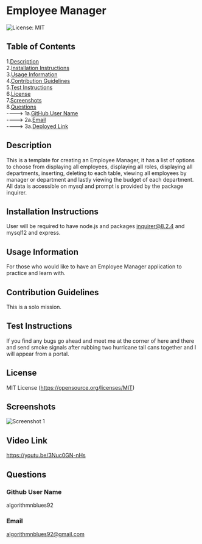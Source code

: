 
# Employee Manager
![License: MIT](https://img.shields.io/badge/License-MIT-yellow.svg)

## Table of Contents

1.[Description](#Description)<br>
2.[Installation Instructions](#Installation-Instructions)<br>
3.[Usage Information](#Usage-Information)<br>
4.[Contribution Guidelines](#Contribution-Guidelines)<br>
5.[Test Instructions](#Test-Instructions)<br>
6.[License](#License)<br>
7.[Screenshots](#Screenshots)<br>
8.[Questions](#Questions)<br>
    ----> 1a.[GitHub User Name](#Github-User-Name)<br>
    ----> 2a.[Email](#Email)<br>
    ----> 3a.[Deployed Link](#Deployed-Link)<br>


## Description 

This is a template for creating an Employee Manager, it has a list of options to choose from displaying all employees, displaying all roles, displaying all departments, inserting, deleting to each table, viewing all employees by manager or department and lastly viewing the budget of each department. All data is accessible on mysql and prompt is provided by the package inquirer.


## Installation Instructions

User will be required to have node.js and packages inquirer@8.2.4 and mysql12 and express.


## Usage Information

For those who would like to have an Employee Manager application to practice and learn with.


## Contribution Guidelines

This is a solo mission.


## Test Instructions

If you find any bugs go ahead and meet me at the corner of here and there and send smoke signals after rubbing two hurricane tall cans together and I will appear from a portal.


## License

MIT License
(https://opensource.org/licenses/MIT)


## Screenshots

![Screenshot 1]('images/employee_manager1.png')

## Video Link

https://youtu.be/3Nuc0GN-nHs

## Questions

### Github User Name

algorithmnblues92

### Email

algorithmnblues92@gmail.com




 